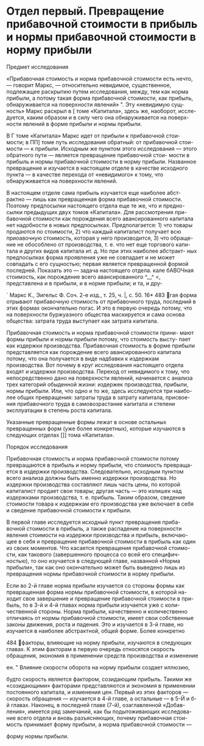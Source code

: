 # Отдел первый. Превращение прибавочной стоимости в прибыль и нормы прибавочной стоимости в норму прибыли

Предмет исследования

«Прибавочная стоимость и норма прибавочной стоимости есть
нечто, — говорит Маркс, — относительно невидимое, существенное,
подлежащее раскрытию путем исследования, между, тем как норма
прибыли, а потому такая форма прибавочной стоимости, как прибыль,
обнаруживается на поверхности явлений» ". Эту «невидимую сущ-
ность» Маркс раскрыл в [ томе «Капитала», здесь же, наоборот, иссле-
дуется, каким образом и в силу чего она обнаруживается на поверх-
ности явлений в форме прибыли и нормы прибыли.

В Г томе «Капитала» Маркс идет от прибыли к прибавочной стои-
мости; в ПП] томе путь исследования обратный: от прибавочной стои-
мости — к прибыли. Исходным же пунктом этого исследования —
этого обратного пути — является превращение прибавочной стои-
мости в прибыль и нормы прибавочной стоимости в норму прибыли.
Названное превращение и изучается в настоящем отделе в качестве
исходного пункта — в качестве перехода от «невидимого» к тому, что
обнаруживается на поверхности явлений.

В настоящем отделе сама прибыль изучается еще наиболее абст-
рактно — лишь как превращенная форма прибавочной стоимости.
Поэтому предпосылки настоящего отдела еще те же, что и предно-
сылки предыдущих двух томов «Капитала». Для рассмотрения при-
бавочной стоимости как порождения всего авансированного капитала
нет надобности в новых предпосылках. Предполагается: 1) что товары
продаются по стоимости, 2) что каждый капиталист получает всю
приоавочную стоимость, которая у него производится, 3) что обраще-
ние не обособлено от производства, т. е. что нет еще торгового капи-
тала и других видов капитала ит. д. Но при этих наиболее абстракт-
ных предпосылках форма проявления уже не совпадает и не может
совпадать с его сущностью; первая является превращенной формой
последней. Показать это — задача настоящего отдела.
кале бАВОЧная стоимость, как порождение всего авансированного
^\_\_^ <, представлена и в прибыли, и в норме прибыли; и та, и дру-

` Маркс К., Эигельс Ф. Соч. 2-е изд., т. 25, ч. |, с. 50.
16\* 483
гая форма отрывают прибавочную стоимость от прибавочного труда,
последний в этих формах окончательно погас. И это в первую очередь
потому, что на поверхности буржуазного общества маскируется и
сама основа общества: затрата труда выступает как затрата капитала.

Прибавочная стоимость и норма прибавочной стоимости прини-
мают формы прибыли и нормы прибыли потому, что стоимость высту-
пает как издержки производства. Прибавочная стоимость в форме
прибыли представляется как порождение всего авансированного
капитала потому, что она получается в виде надбавки к издержкам
производства. Вот почему в круг исследования настоящего отдела
входят и издержки производства. Переход от невидимого к тому, что
непосредственно дано на поверхности явлений, начинается с анализа
трех категорий обыденной жизни: издержек производства, прибыли,
нормы прибыли. Или, что одно и то же, здесь исследуются три наибо-
лее общих превращения: затраты труда в затрату капитала, присвое-
ния прибавочного труда в самовозрастание капитала и степени
эксплуатации в степень роста капитала.

Указанные превращенные формы лежат в основе остальных
превращенных форм (уже более конкретных), которые изучаются
в следующих отделах []] тома «Капитала».

Порядок исследования

Прибавочная стоимость и норма прибавочной стоимости потому
превращаются в прибыль и норму прибыли, что стоимость превраща-
ется в издержки производства. Следовательно, исходным пунктом
всего анализа должны быть именно издержки производства. Но
издержки производства составляют лишь часть цены, по которой
капиталист продает свои товары; другая часть — это излишек над
издержками производства, т. е. прибыль. Таким образом, сведение
стоимости товара к издержкам его производства уже включает в себя
и сведение прибавочной стоимости к прибыли.

В первой главе исследуется исходный пункт превращения приба-
вочной стоимости в прибыль, а также распадение на поверхности
явления стоимости на издержки производства и прибыль, включаю-
щее в себя и превращение прибавочной стоимости в прибыль как один
из своих моментов. Что касается превращения прибавочной стоимо-
сти, как такового (завершенного процесса со всей его специфич-
ностью), то оно изучается в следующей главе, названной «Норма
прибыли», так как оно окончательно может быть выведено лишь из
превращения нормы прибавочной стоимости в норму прибыли.

Если во 2-й главе норма прибыли изучается со стороны формы как
превращенная форма нормы прибавочной стоимости, в которой на-
ходит свое завершение и превращение прибавочной стоимости в при-
быль, то в 3-й и 4-й главах норма прибыли изучается уже с коли-
чественной стороны. Норма прибыли, качественно и количественно
отличаясь от нормы прибавочной стоимости, имеет свои собственные
законы движения, роста и падения. Это и изучается в 3-й главе, но
изучается в наиболее абстрактной, общей форме. Более конкретно

484
факторы, влияющие на норму прибыли, изучаются в следующих
главах. К этим факторам в первую очередь относятся скорость
обращения, экономия в применении средств производства и изменение

ен.
" Влияние скорости оборота на норму прибыли создает иллюзию,

будто скорость является фактором, созидающим прибыль. Такими же
«созидающими» факторами представляются и экономия в применении
постоянного капитала, и изменения цен. Первый из этих факторов —
скорость обращения — изучается в 4-й главе, а остальные — в 5-Й
и б-й главах. Наконец, в последней главе (7-й), озаглавленной «Добав-
ления», имеется ряд замечаний, как бы подытоживающих исследова-
ние всего отдела и вновь разъясняющих, почему прибавочная стои-
мость принимает форму прибыли, а норма прибавочной стоимости —

форму нормы прибыли.
